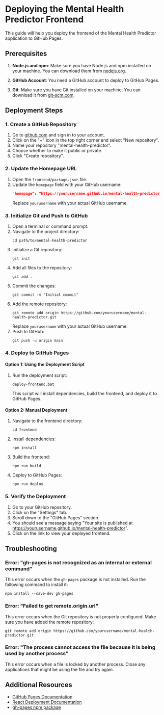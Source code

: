 # Deploying the Mental Health Predictor Frontend

This guide will help you deploy the frontend of the Mental Health Predictor application to GitHub Pages.

## Prerequisites

1. **Node.js and npm**: Make sure you have Node.js and npm installed on your machine. You can download them from [nodejs.org](https://nodejs.org/).

2. **GitHub Account**: You need a GitHub account to deploy to GitHub Pages.

3. **Git**: Make sure you have Git installed on your machine. You can download it from [git-scm.com](https://git-scm.com/).

## Deployment Steps

### 1. Create a GitHub Repository

1. Go to [github.com](https://github.com) and sign in to your account.
2. Click on the "+" icon in the top right corner and select "New repository".
3. Name your repository "mental-health-predictor".
4. Choose whether to make it public or private.
5. Click "Create repository".

### 2. Update the Homepage URL

1. Open the `frontend/package.json` file.
2. Update the `homepage` field with your GitHub username:
   ```json
   "homepage": "https://yourusername.github.io/mental-health-predictor"
   ```
   Replace `yourusername` with your actual GitHub username.

### 3. Initialize Git and Push to GitHub

1. Open a terminal or command prompt.
2. Navigate to the project directory:
   ```
   cd path/to/mental-health-predictor
   ```
3. Initialize a Git repository:
   ```
   git init
   ```
4. Add all files to the repository:
   ```
   git add .
   ```
5. Commit the changes:
   ```
   git commit -m "Initial commit"
   ```
6. Add the remote repository:
   ```
   git remote add origin https://github.com/yourusername/mental-health-predictor.git
   ```
   Replace `yourusername` with your actual GitHub username.
7. Push to GitHub:
   ```
   git push -u origin main
   ```

### 4. Deploy to GitHub Pages

#### Option 1: Using the Deployment Script

1. Run the deployment script:
   ```
   deploy-frontend.bat
   ```
   This script will install dependencies, build the frontend, and deploy it to GitHub Pages.

#### Option 2: Manual Deployment

1. Navigate to the frontend directory:
   ```
   cd frontend
   ```
2. Install dependencies:
   ```
   npm install
   ```
3. Build the frontend:
   ```
   npm run build
   ```
4. Deploy to GitHub Pages:
   ```
   npm run deploy
   ```

### 5. Verify the Deployment

1. Go to your GitHub repository.
2. Click on the "Settings" tab.
3. Scroll down to the "GitHub Pages" section.
4. You should see a message saying "Your site is published at https://yourusername.github.io/mental-health-predictor".
5. Click on the link to view your deployed frontend.

## Troubleshooting

### Error: "gh-pages is not recognized as an internal or external command"

This error occurs when the `gh-pages` package is not installed. Run the following command to install it:
```
npm install --save-dev gh-pages
```

### Error: "Failed to get remote.origin.url"

This error occurs when the Git repository is not properly configured. Make sure you have added the remote repository:
```
git remote add origin https://github.com/yourusername/mental-health-predictor.git
```

### Error: "The process cannot access the file because it is being used by another process"

This error occurs when a file is locked by another process. Close any applications that might be using the file and try again.

## Additional Resources

- [GitHub Pages Documentation](https://docs.github.com/en/pages)
- [React Deployment Documentation](https://create-react-app.dev/docs/deployment/#github-pages)
- [gh-pages npm package](https://www.npmjs.com/package/gh-pages)